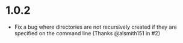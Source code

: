 # 1.0.2

- Fix a bug where directories are not recursively created if they are specified on the command line (Thanks @alsmith151 in #2)
